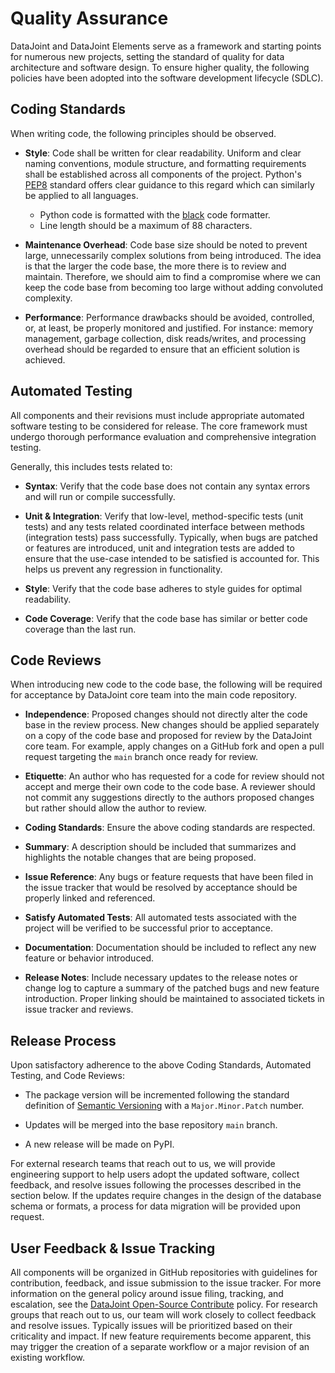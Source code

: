 # Quality Assurance

DataJoint and DataJoint Elements serve as a framework and starting points for numerous
new projects, setting the standard of quality for data architecture and software
design. To ensure higher quality, the following policies have been adopted into the
software development lifecycle (SDLC).

## Coding Standards

When writing code, the following principles should be observed.

- **Style**: Code shall be written for clear readability. Uniform and clear naming
    conventions, module structure, and formatting requirements shall be established
    across all components of the project. Python's 
    [PEP8](https://www.python.org/dev/peps/pep-0008/#naming-conventions) standard offers
    clear guidance to this regard which can similarly be applied to all languages.
  - Python code is formatted with the [black](https://github.com/psf/black) code formatter.
  - Line length should be a maximum of 88 characters.

- **Maintenance Overhead**: Code base size should be noted to prevent large,
    unnecessarily complex solutions from being introduced. The idea is that the larger
    the code base, the more there is to review and maintain. Therefore, we should aim
    to find a compromise where we can keep the code base from becoming too large
    without adding convoluted complexity.

- **Performance**: Performance drawbacks should be avoided, controlled, or, at least, be
    properly monitored and justified. For instance: memory management, garbage
    collection, disk reads/writes, and processing overhead should be regarded to ensure
    that an efficient solution is achieved.

## Automated Testing

All components and their revisions must include appropriate automated software testing
to be considered for release. The core framework must undergo thorough performance
evaluation and comprehensive integration testing.

Generally, this includes tests related to:

- **Syntax**: Verify that the code base does not contain any syntax errors and will run
    or compile successfully.

- **Unit & Integration**: Verify that low-level, method-specific tests (unit tests) and
    any tests related coordinated interface between methods (integration tests) pass
    successfully. Typically, when bugs are patched or features are introduced, unit and
    integration tests are added to ensure that the use-case intended to be satisfied is
    accounted for. This helps us prevent any regression in functionality.

- **Style**: Verify that the code base adheres to style guides for optimal readability.

- **Code Coverage**: Verify that the code base has similar or better code coverage than
    the last run.

## Code Reviews

When introducing new code to the code base, the following will be required for
acceptance by DataJoint core team into the main code repository.

- **Independence**: Proposed changes should not directly alter the code base in the
  review process. New changes should be applied separately on a copy of the code base
  and proposed for review by the DataJoint core team. For example, apply changes on a
  GitHub fork and open a pull request targeting the `main` branch once ready for review.

- **Etiquette**: An author who has requested for a code for review should not accept and
    merge their own code to the code base. A reviewer should not commit any suggestions
    directly to the authors proposed changes but rather should allow the author to
    review.

- **Coding Standards**: Ensure the above coding standards are respected.

- **Summary**: A description should be included that summarizes and highlights the
    notable changes that are being proposed.

- **Issue Reference**: Any bugs or feature requests that have been filed in the issue
    tracker that would be resolved by acceptance should be properly linked and
    referenced.

- **Satisfy Automated Tests**: All automated tests associated with the project will be
  verified to be successful prior to acceptance.

- **Documentation**: Documentation should be included to reflect any new feature or
    behavior introduced.

- **Release Notes**: Include necessary updates to the release notes or change log to
    capture a summary of the patched bugs and new feature introduction. Proper linking
    should be maintained to associated tickets in issue tracker and reviews.

## Release Process

Upon satisfactory adherence to the above Coding Standards, Automated Testing, and Code
Reviews:

- The package version will be incremented following the standard definition of
  [Semantic Versioning](https://semver.org/spec/v2.0.0.html) with a `Major.Minor.Patch`
  number.

- Updates will be merged into the base repository `main` branch.

- A new release will be made on PyPI.

For external research teams that reach out to us, we will provide engineering support to
help users adopt the updated software, collect feedback, and resolve issues following
the processes described in the section below. If the updates require changes in the
design of the database schema or formats, a process for data migration will be provided
upon request.

## User Feedback & Issue Tracking

All components will be organized in GitHub repositories with guidelines for
contribution, feedback, and issue submission to the issue tracker. For more information
on the general policy around issue filing, tracking, and escalation, see the
[DataJoint Open-Source Contribute](../../../community/contribution) policy. For
research groups that reach out to us, our team will work closely to collect feedback
and resolve issues. Typically issues will be prioritized based on their criticality and
impact. If new feature requirements become apparent, this may trigger the creation of a
separate workflow or a major revision of an existing workflow.
